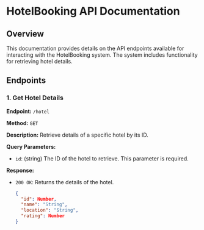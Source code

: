 # HotelBooking API Documentation

## Overview

This documentation provides details on the API endpoints available for interacting with the HotelBooking system. The system includes functionality for retrieving hotel details.

## Endpoints

### 1. Get Hotel Details

**Endpoint:** `/hotel`

**Method:** `GET`

**Description:** Retrieve details of a specific hotel by its ID.

**Query Parameters:**

- `id`: (string) The ID of the hotel to retrieve. This parameter is required.

**Response:**

- `200 OK`: Returns the details of the hotel.

  ```json
  {
    "id": Number,
    "name": "String",
    "location": "String",
    "rating": Number
  }
  ```

